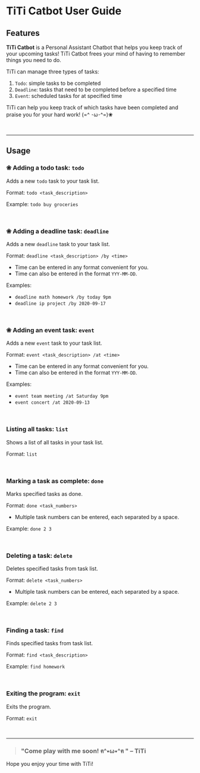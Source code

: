 # TiTi Catbot User Guide

## Features 

__TiTi Catbot__ is a Personal Assistant Chatbot that helps you keep track of your upcoming tasks!
TiTi Catbot frees your mind of having to remember things you need to do.

TiTi can manage three types of tasks: 
1. `Todo`: simple tasks to be completed
2. `Deadline`: tasks that need to be completed before a specified time
3. `Event`: scheduled tasks for at specified time

TiTi can help you keep track of which tasks have been completed 
and praise you for your hard work!  (=^ ･ω･^=)❀

<br>
<hr>

## Usage

### ❀ Adding a todo task: `todo`

Adds a new `todo` task to your task list.

Format: `todo <task_description>`

Example: `todo buy groceries`

<br>

### ❀ Adding a deadline task: `deadline`

Adds a new `deadline` task to your task list.

Format: `deadline <task_description> /by <time>`
*  Time can be entered in any format convenient for you. 
*  Time can also be entered in the format `YYY-MM-DD`. 

Examples: 
*  `deadline math homework /by today 9pm`
*  `deadline ip project /by 2020-09-17`
  
<br>

### ❀ Adding an event task: `event` 

Adds a new `event` task to your task list.

Format: `event <task_description> /at <time>`
*  Time can be entered in any format convenient for you.
*  Time can also be entered in the format `YYY-MM-DD`.

Examples:
*  `event team meeting /at Saturday 9pm`
*  `event concert /at 2020-09-13`

<br>

### Listing all tasks: `list` 

Shows a list of all tasks in your task list.

Format: `list`

<br>

### Marking a task as complete: `done`

Marks specified tasks as done. 

Format: `done <task_numbers>`
*  Multiple task numbers can be entered, each separated by a space. 

Example: `done 2 3`

<br>

### Deleting a task: `delete`

Deletes specified tasks from task list.

Format: `delete <task_numbers>`
*  Multiple task numbers can be entered, each separated by a space.

Example: `delete 2 3`

<br>

### Finding a task: `find`

Finds specified tasks from task list.

Format: `find <task_description>`

Example: `find homework`

<br>

### Exiting the program: `exit`

Exits the program. 

Format: `exit`

<br>
<hr>

> <h3>"Come play with me soon! ฅ^•ω•^ฅ " – TiTi  </h3>

Hope you enjoy your time with TiTi!


